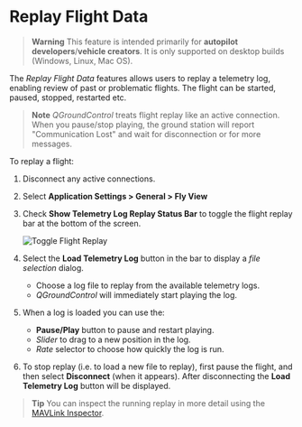 # Replay Flight Data

> **Warning** This feature is intended primarily for **autopilot developers**/**vehicle creators**.
  It is only supported on desktop builds (Windows, Linux, Mac OS).

The *Replay Flight Data* features allows users to replay a telemetry log, enabling review of past or problematic flights.
The flight can be started, paused, stopped, restarted etc.

> **Note** *QGroundControl* treats flight replay like an active connection. 
  When you pause/stop playing, the ground station will report "Communication Lost" and wait for disconnection or for more messages.

To replay a flight:
1. Disconnect any active connections.
1. Select **Application Settings > General > Fly View**
1. Check **Show Telemetry Log Replay Status Bar** to toggle the flight replay bar at the bottom of the screen.

   ![Toggle Flight Replay](../../assets/fly/flight_replay/flight_replay_toggle.jpg)
1. Select the **Load Telemetry Log** button in the bar to display a *file selection* dialog.
   - Choose a log file to replay from the available telemetry logs.
   - *QGroundControl* will immediately start playing the log. 
1. When a log is loaded you can use the:
   - **Pause/Play** button to pause and restart playing.
   - *Slider* to drag to a new position in the log.
   - *Rate* selector to choose how quickly the log is run.
1. To stop replay (i.e. to load a new file to replay), first pause the flight, and then select **Disconnect** (when it appears).
   After disconnecting the **Load Telemetry Log** button will be displayed.

> **Tip** You can inspect the running replay in more detail using the [MAVLink Inspector](../analyze_view/mavlink_inspector.md).
